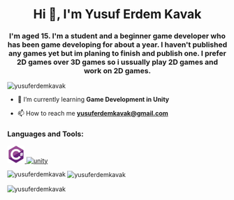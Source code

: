 <h1 align="center">Hi 👋, I'm Yusuf Erdem Kavak</h1>
<h3 align="center">I'm aged 15. I'm a student and a beginner game developer who has been game developing for about a year. I haven't published any games yet but im planing to finish and publish one. I prefer 2D games over 3D games so i ussually play 2D games and work on 2D games.</h3>

<p align="left"> <img src="https://komarev.com/ghpvc/?username=yusuferdemkavak&label=Profile%20views&color=0e75b6&style=flat" alt="yusuferdemkavak" /> </p>

- 🌱 I’m currently learning **Game Development in Unity**

- 📫 How to reach me **yusuferdemkavak@gmail.com**

<h3 align="left">Languages and Tools:</h3>
<p align="left"> <a href="https://www.w3schools.com/cs/" target="_blank" rel="noreferrer"> <img src="https://raw.githubusercontent.com/devicons/devicon/master/icons/csharp/csharp-original.svg" alt="csharp" width="40" height="40"/> </a> <a href="https://unity.com/" target="_blank" rel="noreferrer"> <img src="https://www.vectorlogo.zone/logos/unity3d/unity3d-icon.svg" alt="unity" width="40" height="40"/> </a> </p>

<p><img align="left" src="https://github-readme-stats.vercel.app/api/top-langs?username=yusuferdemkavak&show_icons=true&locale=en&layout=compact" alt="yusuferdemkavak" /></p>

<p>&nbsp;<img align="center" src="https://github-readme-stats.vercel.app/api?username=yusuferdemkavak&show_icons=true&locale=en" alt="yusuferdemkavak" /></p>

<p><img align="center" src="https://github-readme-streak-stats.herokuapp.com/?user=yusuferdemkavak&" alt="yusuferdemkavak" /></p>